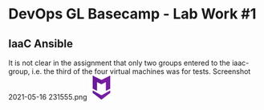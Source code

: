 # DevOps GL Basecamp - Lab Work #1
## IaaC Ansible
It is not clear in the assignment that only two groups entered to the iaac- group, i.e. the third of the four virtual machines was for tests.
Screenshot 2021-05-16 231555.png
![alt text](https://github.com/adam-p/markdown-here/raw/master/src/common/images/icon48.png "Logo Title Text 1")
